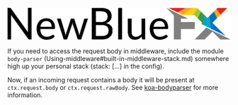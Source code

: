 ![NewBlueFX](img/NewBlueFX_logo.png)

If you need to access the request body in middleware, include the module `body-parser` (Using-middleware#built-in-middleware-stack.md) somewhere high up your personal stack (stack: [...] in the config). 

Now, if an incoming request contains a body it will be present at `ctx.request.body` or `ctx.request.rawBody`. See [koa-bodyparser](https://github.com/koajs/bodyparser) for more information.